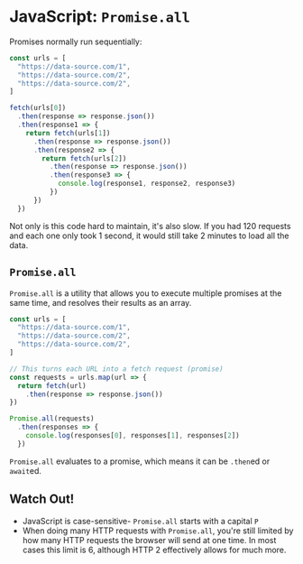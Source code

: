 # JavaScript: `Promise.all`

Promises normally run sequentially:

```js
const urls = [
  "https://data-source.com/1",
  "https://data-source.com/2",
  "https://data-source.com/2",
]

fetch(urls[0])
  .then(response => response.json())
  .then(response1 => {
    return fetch(urls[1])
      .then(response => response.json())
      .then(response2 => {
        return fetch(urls[2])
          .then(response => response.json())
          .then(response3 => {
            console.log(response1, response2, response3)
          })
      })
  })
```

Not only is this code hard to maintain, it's also slow. If you had 120 requests and each one only took 1 second, it would still take 2 minutes to load all the data.

## `Promise.all`

`Promise.all` is a utility that allows you to execute multiple promises at the same time, and resolves their results as an array.

```js
const urls = [
  "https://data-source.com/1",
  "https://data-source.com/2",
  "https://data-source.com/2",
]

// This turns each URL into a fetch request (promise)
const requests = urls.map(url => {
  return fetch(url)
    .then(response => response.json())
})

Promise.all(requests)
  .then(responses => {
    console.log(responses[0], responses[1], responses[2])
  })
```

`Promise.all` evaluates to a promise, which means it can be `.then`ed or `await`ed.

## Watch Out!

* JavaScript is case-sensitive- `Promise.all` starts with a capital `P`
* When doing many HTTP requests with `Promise.all`, you're still limited by how many HTTP requests the browser will send at one time. In most cases this limit is 6, although HTTP 2 effectively allows for much more.
